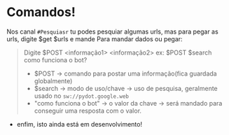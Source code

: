 # Comandos!
Nos canal `` #Pesquiasr `` tu podes pesquiar algumas urls, mas para pegar as urls, digite $get $urls e mande
Para mandar dados ou pegar:
> Digite $POST <informação1> <informação2>
> ex: $POST $search como funciona o bot?
>  - $POST -> comando para postar uma informação(fica guardada globalmente)
>  - $search -> modo de uso/chave -> uso de pesquisa, geralmente usado no `` sw://pydot.google.web ``
>  - "como funciona o bot" -> o valor da chave -> será mandado para conseguir uma resposta com o valor.
- enfim, isto ainda está em desenvolvimento!
